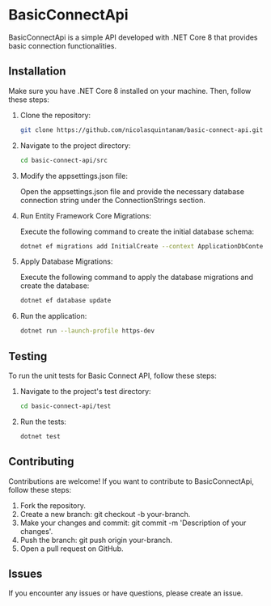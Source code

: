 # BasicConnectApi

BasicConnectApi is a simple API developed with .NET Core 8 that provides basic connection functionalities.

## Installation

Make sure you have .NET Core 8 installed on your machine. Then, follow these steps:

1. Clone the repository:

   ```bash
   git clone https://github.com/nicolasquintanam/basic-connect-api.git
   ```

2. Navigate to the project directory:

   ```bash
   cd basic-connect-api/src
   ```

3. Modify the appsettings.json file:

   Open the appsettings.json file and provide the necessary database connection string under the ConnectionStrings section.

4. Run Entity Framework Core Migrations:

   Execute the following command to create the initial database schema:

   ```bash
   dotnet ef migrations add InitialCreate --context ApplicationDbContext
   ```

5. Apply Database Migrations:

   Execute the following command to apply the database migrations and create the database:

   ```bash
   dotnet ef database update
   ```

6. Run the application:

   ```bash
   dotnet run --launch-profile https-dev
   ```

## Testing

To run the unit tests for Basic Connect API, follow these steps:

1. Navigate to the project's test directory:

   ```bash
   cd basic-connect-api/test
   ```

2. Run the tests:
   ```bash
   dotnet test
   ```

## Contributing

Contributions are welcome! If you want to contribute to BasicConnectApi, follow these steps:

1. Fork the repository.
2. Create a new branch: git checkout -b your-branch.
3. Make your changes and commit: git commit -m 'Description of your changes'.
4. Push the branch: git push origin your-branch.
5. Open a pull request on GitHub.

## Issues

If you encounter any issues or have questions, please create an issue.
